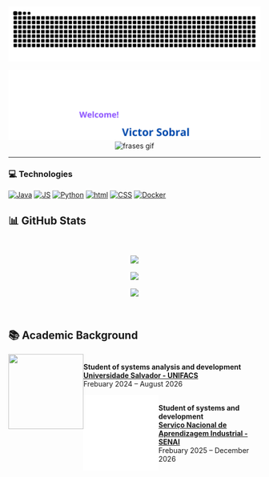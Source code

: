 <p align="center">
  <img src="https://github.com/v21sobral/v21sobral/blob/output/github-contribution-grid-snake-dark.svg" alt="snake gif" />
</p>
<p align="center">
  <img src="https://github.com/v21sobral/v21sobral/blob/main/img/Victor%20Sobral.png" alt="programmer png" />
   <img src="https://media.giphy.com/media/4c6D6cIvZ187wJxlcf/giphy.gif" alt="frases gif" />
</p>


---

### 💻 **Technologies**

	
[![Java](https://skillicons.dev/icons?i=java&theme=light)](https://skillicons.dev)
[![JS](https://skillicons.dev/icons?i=js&theme=dark)](https://skillicons.dev)
[![Python](https://skillicons.dev/icons?i=python&theme=dark)](https://skillicons.dev)
[![html](https://skillicons.dev/icons?i=html&theme=dark)](https://skillicons.dev)
[![CSS](https://skillicons.dev/icons?i=css&theme=dark)](https://skillicons.dev)
[![Docker](https://skillicons.dev/icons?i=docker&theme=dark)](https://skillicons.dev)

## 📊 **GitHub Stats**

<br>

<p align="center">
  <img src="https://github-readme-stats.vercel.app/api?username=v21sobral&show_icons=true&theme=radical" width="48%" />
</p>
<p align="center">
  <img src="https://github-readme-stats.vercel.app/api/top-langs/?username=v21sobral&layout=compact&theme=radical" width="48%" />
</p>
<p align="center">
  <img src="https://github-profile-summary-cards.vercel.app/api/cards/profile-details?username=v21sobral&theme=radical" width="48%" />
</p>
<br>

## 📚 **Academic Background**

[<img align="left" height="150px" width="150px" src="https://github.com/v21sobral/v21sobral/blob/main/img/unifacsAnima.gif"/>](https://www.unifacs.br)  
**Student of systems analysis and development**  
[**Universidade Salvador - UNIFACS**](https://www.unifacs.br)  
Frebuary 2024 – August 2026

[<img align="left" height="150px" width="150px" src="https://github.com/v21sobral/v21sobral/blob/main/img/SenaiAnima.gif"/>](https://senai.portaldaindustria.com.br/)  
**Student of systems and development**  
[**Serviço Nacional de Aprendizagem Industrial - SENAI**](https://senai.portaldaindustria.com.br/)  
Frebuary 2025 – December 2026



